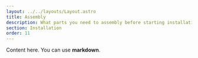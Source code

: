 ```yaml
---
layout: ../../layouts/Layout.astro
title: Assembly
description: What parts you need to assembly before starting installation
section: Installation
order: 11
---
```


Content here. You can use **markdown**.
